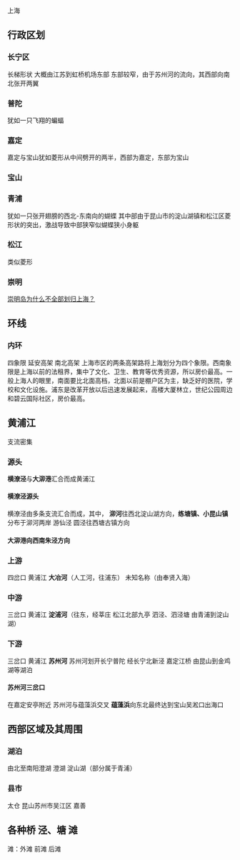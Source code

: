 上海

## 行政区划 ##
### 长宁区 ###
长梯形状 大概由江苏到虹桥机场东部
东部较窄，由于苏州河的流向，其西部向南北张开两翼

### 普陀 ###
犹如一只飞翔的蝙蝠


### 嘉定 ###
嘉定与宝山犹如菱形从中间劈开的两半，西部为嘉定，东部为宝山

### 宝山 ###

### 青浦 ###
犹如一只张开翅膀的西北-东南向的蝴蝶
其中部由于昆山市的淀山湖镇和松江区菱形状的突出，激战导致中部狭窄似蝴蝶狭小身躯

### 松江 ###
类似菱形

### 崇明 ###
[崇明岛为什么不全部划归上海？](https://www.zhihu.com/question/23220555)


## 环线 ##
### 内环  ###
四象限
延安高架 南北高架
上海市区的两条高架路将上海划分为四个象限。西南象限是上海以前的法租界，集中了文化、卫生、教育等优秀资源，所以房价最高。一般上海人的眼里，南面要比北面高档，北面以前是棚户区为主，缺乏好的医院，学校和文化设施。浦东是改革开放以后迅速发展起来，高楼大厦林立，世纪公园周边和碧云国际社区，房价最高。


## 黄浦江  ##
支流密集

### 源头 ###
**横潦泾**与**大泖港**汇合而成黄浦江
#### 横潦泾源头 ####
横潦泾由多条支流汇合而成，其中，
**泖河**往西北淀山湖方向，**练塘镇、小昆山镇**分布于泖河两岸
游仙泾 圆泾往西塘古镇方向
#### 大泖港向西南朱泾方向 ####

### 上游 ###
四岔口 黄浦江 **大冶河**（人工河，往浦东） 未知名称（由奉贤入海）

### 中游 ###
三岔口 黄浦江 **淀浦河**（往东，经莘庄 松江北部九亭 泗泾、泗泾塘 由青浦到淀山湖）

### 下游 ###
三岔口 黄浦江 **苏州河**
苏州河划开长宁普陀 经长宁北新泾 嘉定江桥 由昆山到金鸡湖等湖泊
#### 苏州河三岔口 ####
在嘉定安亭附近 苏州河与蕴藻浜交叉
**蕴藻浜**向东北最终达到宝山吴淞口出海口



## 西部区域及其周围 ##
### 湖泊 ###
由北至南阳澄湖 澄湖 淀山湖（部分属于青浦）
### 县市 ###
太仓 昆山苏州市吴江区 嘉善


## 各种桥 泾、塘 滩 ##
滩：外滩 前滩 后滩


